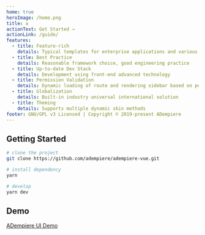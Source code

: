 ```yaml
---
home: true
heroImage: /home.png
title: a
actionText: Get Started →
actionLink: /guide/
features:
  - title: Feature-rich
    details: Typical templates for enterprise applications and various components
  - title: Best Practice
    details: Reasonable framework choice, good engineering practice
  - title: Up-to-date Dev Stack
    details: Development using front-end advanced technology
  - title: Permission Validation
    details: Dynamic loading of route and rendering sidebar based on permissions
  - title: Globalization
    details: Built-in industry universal international solution
  - title: Theming
    details: Supports multiple dynamic skin methods
footer: GNU/GPL v3 Licensed | Copyright © 2019-present ADempiere
---
```


## Getting Started

```bash
# clone the project
git clone https://github.com/adempiere/adempiere-vue.git

# install dependency
yarn

# develop
yarn dev
```

## Demo
[ADempiere UI Demo](https://demo-ui.erpya.com/)
